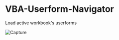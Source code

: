 # VBA-Userform-Navigator
Load active workbook's userforms

![Capture](https://user-images.githubusercontent.com/62287665/134309534-f42dd667-d57d-41e5-9720-29f0efb4a3d3.PNG)
